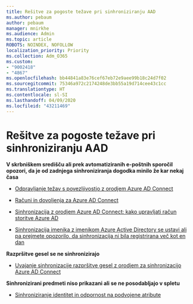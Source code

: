 ```yaml
---
title: Rešitve za pogoste težave pri sinhroniziranju AAD
ms.author: pebaum
author: pebaum
manager: mnirkhe
ms.audience: Admin
ms.topic: article
ROBOTS: NOINDEX, NOFOLLOW
localization_priority: Priority
ms.collection: Adm_O365
ms.custom:
- "9002418"
- "4867"
ms.openlocfilehash: bb44841a83e76cef67eb72e9aee99b18c24d7f02
ms.sourcegitcommit: 75346a972c2174248de3bb55a19d714cee43c1cc
ms.translationtype: HT
ms.contentlocale: sl-SI
ms.lasthandoff: 04/09/2020
ms.locfileid: "43211469"
---
```

# <a name="solutions-to-common-aad-synchronization-problems"></a>Rešitve za pogoste težave pri sinhroniziranju AAD

**V skrbniškem središču ali prek avtomatiziranih e-poštnih sporočil opozori, da je od zadnjega sinhroniziranja dogodka minilo že kar nekaj časa**

- [Odpravljanje težav s povezljivostjo z orodjem Azure AD Connect](https://docs.microsoft.com/azure/active-directory/hybrid/tshoot-connect-connectivity)

- [Računi in dovoljenja za Azure AD Connect](https://go.microsoft.com/fwlink/p/?LinkId=820598)

- [Sinhronizacija z orodjem Azure AD Connect: kako upravljati račun storitve Azure AD](https://docs.microsoft.com/azure/active-directory/hybrid/how-to-connect-azureadaccount)

- [Sinhronizacija imenika z imenikom Azure Active Directory se ustavi ali pa prejmete opozorilo, da sinhronizacija ni bila registrirana več kot en dan](https://support.microsoft.com/help/2882421/directory-synchronization-to-azure-active-directory-stops-or-you-re-warned-that-sync-hasn-t-registered-in-more-than-a-day)
 
**Razpršitve gesel se ne sinhronizirajo**

- [Uvajanje sinhronizacije razpršitve gesel z orodjem za sinhronizacijo Azure AD Connect](https://docs.microsoft.com/azure/active-directory/hybrid/how-to-connect-password-hash-synchronization)

**Sinhronizirani predmeti niso prikazani ali se ne posodabljajo v spletu**

- [Sinhroniziranje identitet in odpornost na podvojene atribute](https://docs.microsoft.com/azure/active-directory/hybrid/how-to-connect-syncservice-duplicate-attribute-resiliency)
